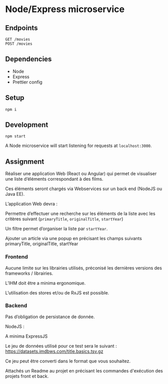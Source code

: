 # Node/Express microservice

## Endpoints

    GET /movies
    POST /movies

## Dependencies

-   Node
-   Express
-   Prettier config

## Setup

    npm i

## Development

    npm start

A Node microservice will start listening for requests at `localhost:3000`.

## Assignment

Réaliser une application Web (React ou Angular) qui permet de visualiser une liste d’éléments correspondant à des films.

Ces éléments seront chargés via Webservices sur un back end (NodeJS ou Java EE).

L’application Web devra :

Permettre d’effectuer une recherche sur les éléments de la liste avec les critères suivant (`primaryTitle`, `originalTitle`, `startYear`)

Un filtre permet d’organiser la liste par `startYear`.

Ajouter un article via une popup en précisant les champs suivants primaryTitle, originalTitle, startYear

### Frontend

Aucune limite sur les librairies utilisés, préconisé les dernières versions des frameworks / librairies.

L’IHM doit être a minima ergonomique.

L’utilisation des stores et/ou de RxJS est possible.

### Backend

Pas d’obligation de persistance de donnée.

NodeJS :

A minima ExpressJS

Le jeu de données utilisé pour ce test sera le suivant : https://datasets.imdbws.com/title.basics.tsv.gz

Ce jeu peut être converti dans le format que vous souhaitez.

Attachés un Readme au projet en précisant les commandes d'exécution des projets front et back.

